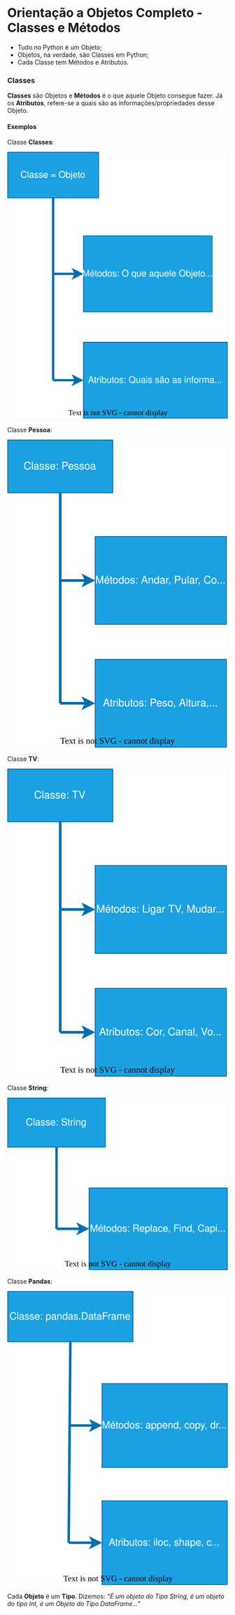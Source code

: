 <!-- @import "style.html" -->

# Orientação a Objetos Completo - Classes e Métodos

* Tudo no Python é um Objeto;
* Objetos, na verdade, são Classes em Python;
* Cada Classe tem Métodos e Atributos.

### Classes

__Classes__ são Objetos e __Métodos__ é o que aquele Objeto consegue fazer. Já os __Atributos__, refere-se a quais são as informações/propriedades desse Objeto.

#### Exemplos

Classe __Classes__:

![Alt text](./classe_classes.svg)


Classe __Pessoa__:

![Alt text](./classe_pessoa.svg)

Classe __TV__:

![Alt text](./classe_tv.svg)

Classe __String__:

![Alt text](./classe_string.svg)

Classe __Pandas__:

![Alt text](./classe_pandas.svg)

Cada __Objeto__ é um __Tipo__. Dizemos: *_“É um objeto do Tipo String, é um objeto do tipo Int, é um Objeto do Tipo DataFrame...”_*

<!--
